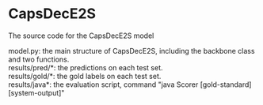 # CapsDecE2S
The source code for the CapsDecE2S model

model.py: the main structure of CapsDecE2S, including the backbone class and two functions.<br>
results/pred/\*: the predictions on each test set.<br>
results/gold/\*: the gold labels on each test set.<br>
results/java\*: the evaluation script, command "java Scorer [gold-standard] [system-output]"<br>
